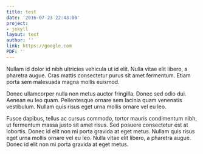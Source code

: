 ```yaml
---
title: test
date: '2016-07-23 22:43:00'
project:
- jekyll
layout: text
author: ''
link: https://google.com
PDF: ''
---
```

Nullam id dolor id nibh ultricies vehicula ut id elit. Nulla vitae elit libero, a pharetra augue. Cras mattis consectetur purus sit amet fermentum. Etiam porta sem malesuada magna mollis euismod.

Donec ullamcorper nulla non metus auctor fringilla. Donec sed odio dui. Aenean eu leo quam. Pellentesque ornare sem lacinia quam venenatis vestibulum. Nullam quis risus eget urna mollis ornare vel eu leo.

Fusce dapibus, tellus ac cursus commodo, tortor mauris condimentum nibh, ut fermentum massa justo sit amet risus. Sed posuere consectetur est at lobortis. Donec id elit non mi porta gravida at eget metus. Nullam quis risus eget urna mollis ornare vel eu leo. Nulla vitae elit libero, a pharetra augue. Donec id elit non mi porta gravida at eget metus.